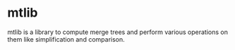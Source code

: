 # mtlib
mtlib is a library to compute merge trees and perform various operations on them like simplification and comparison.
